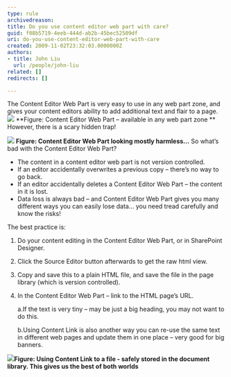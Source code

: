 ```yaml
---
type: rule
archivedreason: 
title: Do you use content editor web part with care?
guid: f08b5719-4eeb-444d-ab2b-45bec52509df
uri: do-you-use-content-editor-web-part-with-care
created: 2009-11-02T23:32:03.0000000Z
authors:
- title: John Liu
  url: /people/john-liu
related: []
redirects: []

---
```


The Content Editor Web Part is very easy to use in any web part zone, and gives your content editors ability to add additional text and flair to a page.
![](ContentEditorWebPart_Small.jpg) **Figure: Content Editor Web Part – available in any web part zone
** 
 However, there is a scary hidden trap!  
<!--endintro-->

![](ContentEditorWebPart02_Small.jpg) **Figure: Content Editor Web Part looking mostly harmless...** 
 So what’s bad with the Content Editor Web Part?

* The content in a content editor web part is not version controlled.
* If an editor accidentally overwrites a previous copy – there’s no way to go back.
* If an editor accidentally deletes a Content Editor Web Part – the content in it is lost.
* Data loss is always bad – and Content Editor Web Part gives you many different ways you can easily lose data... you need tread carefully and know the risks!


 The best practice is: 

1. Do your content editing in the Content Editor Web Part, or in SharePoint Designer.
2. Click the Source Editor button afterwards to get the raw html view.
3. Copy and save this to a plain HTML file, and save the file in the page library (which is version controlled).
4. In the Content Editor Web Part – link to the HTML page’s URL.

    a.If the text is very tiny – may be just a big heading, you may not want to do this.

    b.Using Content Link is also another way you can re-use the same text in different web pages and update them in one place – very good for big banners.

![](ContentEditorWebPart03_Small.jpg)**Figure: Using Content Link to a file - safely stored in the document library. This gives us the best of both worlds**
